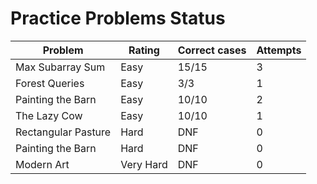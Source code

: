 # Practice Problems Status
Problem|Rating|Correct cases|Attempts
-|-|-|-
Max Subarray Sum|Easy|15/15|3
Forest Queries|Easy|3/3|1
Painting the Barn|Easy|10/10|2
The Lazy Cow|Easy|10/10|1
Rectangular Pasture|Hard|DNF|0
Painting the Barn|Hard|DNF|0
Modern Art|Very Hard|DNF|0